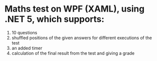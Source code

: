 # Maths test on WPF (XAML), using .NET 5, which supports:
1. 10 questions
2. shuffled positions of the given answers for different executions of the test
3. an added timer
4. calculation of the final result from the test and giving a grade

